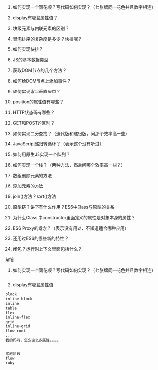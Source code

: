 1. 如何实现一个同花顺？写代码如何实现？（七张牌同一花色并且数字相连）
2. display有哪些属性值？
3. 块级元素与内联元素的区别？
4. 冒泡排序的复杂度是多少？快排呢？
5. 如何实现快排？
6. JS的基本数据类型
7. 获取DOM节点的几个方法？
8. 如何给DOM节点上添加事件？
9. 如何实现水平垂直居中？
10. position的属性值有哪些？
11. HTTP状态码有哪些？
12. GET和POST的区别？


1. 如何实现二分查找？（迭代版和递归版，问那个效率高一些）
2. JavaScript递归转循环？（表示这个没有听过）
3. 如何用原生JS实现一个队列？
4. 如何实现一个栈？（两种方法，然后问哪个效率高一些？）
5. 数组删除元素的方法
6. 添加元素的方法
7. join()方法？sort()方法
8. 原型链？讲下有什么作用？ES6中Class与原型的关系
9. 为什么Class 中constructor里面定义的属性是对象本身的属性？
10. ES6 Proxy的概念？（表示没有用过，不知道适合哪种应用）
11. 还用过ES6的哪些新的特性？
12. 闭包？运行时上下文里面包括什么？





解答
1. 如何实现一个同花顺？写代码如何实现？（七张牌同一花色并且数字相连）

```js

```

2. display有哪些属性值

```css
block
inline-block
inline
table
flex
inline-flex
grid
inline-grid
flow-root
...
我的妈呀，怎么这么多属性。。。。。


实验阶段
flow
ruby

```